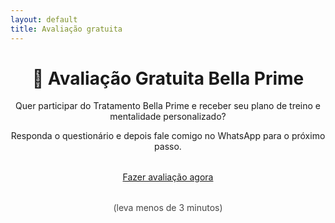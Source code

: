 ```yaml
---
layout: default
title: Avaliação gratuita
---
```


<div class="container" style="text-align:center;">
  <h1>🧠 Avaliação Gratuita Bella Prime </h1>
  <p>Quer participar do Tratamento Bella Prime e receber seu plano de treino e mentalidade personalizado?</p>
  <p>Responda o questionário e depois fale comigo no WhatsApp para o próximo passo.</p>

  <div style="margin:2rem 0;">
    <a class="btn" href="https://forms.gle/cTDSRmT5Q5JPw7zaA" target="_blank">
      Fazer avaliação agora
    </a>
  </div>

  <p style="opacity:.8;">(leva menos de 3 minutos)</p>
</div>
